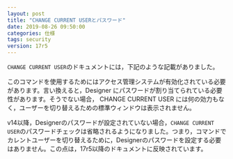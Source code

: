```yaml
---
layout: post
title: "CHANGE CURRENT USERとパスワード"
date: 2019-08-26 09:50:00
categories: 仕様
tags: security
version: 17r5
---
```


``CHANGE CURRENT USER``のドキュメントには，下記のような記載がありました。

<p class="quote">このコマンドを使用するためにはアクセス管理システムが有効化されている必要があります。言い換えると，Designer にパスワードが割り当てられている必要性があります。そうでない場合， CHANGE CURRENT USER には何の効力もなく，ユーザーを切り替えるための標準ウィンドウは表示されません。</p>

v14以降，Designerのパスワードが設定されていない場合，``CHANGE CURRENT USER``のパスワードチェックは省略されるようになりました。つまり，コマンドでカレントユーザーを切り替えるために，Designerのパスワードを設定する必要はありません。この点は，17r5以降のドキュメントに反映されています。
